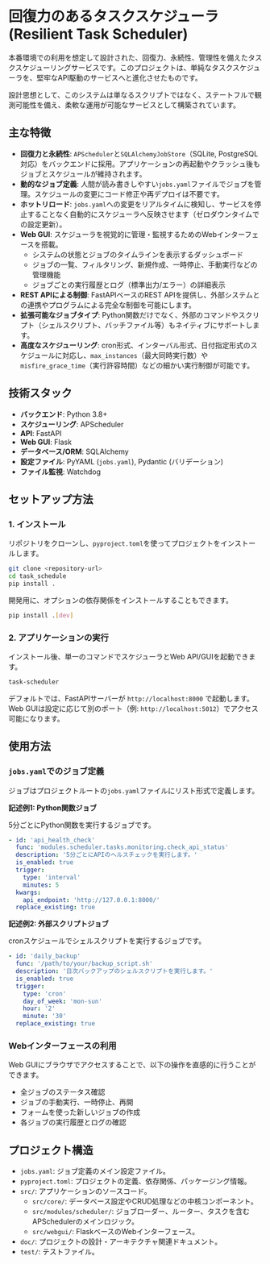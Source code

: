 # 回復力のあるタスクスケジューラ (Resilient Task Scheduler)

本番環境での利用を想定して設計された、回復力、永続性、管理性を備えたタスクスケジューリングサービスです。このプロジェクトは、単純なタスクスケジューラを、堅牢なAPI駆動のサービスへと進化させたものです。

設計思想として、このシステムは単なるスクリプトではなく、ステートフルで観測可能性を備え、柔軟な運用が可能なサービスとして構築されています。

## 主な特徴

*   **回復力と永続性**: `APScheduler`と`SQLAlchemyJobStore`（SQLite, PostgreSQL対応）をバックエンドに採用。アプリケーションの再起動やクラッシュ後もジョブとスケジュールが維持されます。
*   **動的なジョブ定義**: 人間が読み書きしやすい`jobs.yaml`ファイルでジョブを管理。スケジュールの変更にコード修正や再デプロイは不要です。
*   **ホットリロード**: `jobs.yaml`への変更をリアルタイムに検知し、サービスを停止することなく自動的にスケジューラへ反映させます（ゼロダウンタイムでの設定更新）。
*   **Web GUI**: スケジューラを視覚的に管理・監視するためのWebインターフェースを搭載。
    *   システムの状態とジョブのタイムラインを表示するダッシュボード
    *   ジョブの一覧、フィルタリング、新規作成、一時停止、手動実行などの管理機能
    *   ジョブごとの実行履歴とログ（標準出力/エラー）の詳細表示
*   **REST APIによる制御**: FastAPIベースのREST APIを提供し、外部システムとの連携やプログラムによる完全な制御を可能にします。
*   **拡張可能なジョブタイプ**: Python関数だけでなく、外部のコマンドやスクリプト（シェルスクリプト、バッチファイル等）もネイティブにサポートします。
*   **高度なスケジューリング**: cron形式、インターバル形式、日付指定形式のスケジュールに対応し、`max_instances`（最大同時実行数）や`misfire_grace_time`（実行許容時間）などの細かい実行制御が可能です。

## 技術スタック

*   **バックエンド**: Python 3.8+
*   **スケジューリング**: APScheduler
*   **API**: FastAPI
*   **Web GUI**: Flask
*   **データベース/ORM**: SQLAlchemy
*   **設定ファイル**: PyYAML (`jobs.yaml`), Pydantic (バリデーション)
*   **ファイル監視**: Watchdog

## セットアップ方法

### 1. インストール

リポジトリをクローンし、`pyproject.toml`を使ってプロジェクトをインストールします。

```bash
git clone <repository-url>
cd task_schedule
pip install .
```

開発用に、オプションの依存関係をインストールすることもできます。
```bash
pip install .[dev]
```

### 2. アプリケーションの実行

インストール後、単一のコマンドでスケジューラとWeb API/GUIを起動できます。

```bash
task-scheduler
```

デフォルトでは、FastAPIサーバーが `http://localhost:8000` で起動します。Web GUIは設定に応じて別のポート（例: `http://localhost:5012`）でアクセス可能になります。

## 使用方法

### `jobs.yaml`でのジョブ定義

ジョブはプロジェクトルートの`jobs.yaml`ファイルにリスト形式で定義します。

**記述例1: Python関数ジョブ**

5分ごとにPython関数を実行するジョブです。

```yaml
- id: 'api_health_check'
  func: 'modules.scheduler.tasks.monitoring.check_api_status'
  description: '5分ごとにAPIのヘルスチェックを実行します。'
  is_enabled: true
  trigger:
    type: 'interval'
    minutes: 5
  kwargs:
    api_endpoint: 'http://127.0.0.1:8000/'
  replace_existing: true
```

**記述例2: 外部スクリプトジョブ**

cronスケジュールでシェルスクリプトを実行するジョブです。

```yaml
- id: 'daily_backup'
  func: '/path/to/your/backup_script.sh'
  description: '日次バックアップのシェルスクリプトを実行します。'
  is_enabled: true
  trigger:
    type: 'cron'
    day_of_week: 'mon-sun'
    hour: '2'
    minute: '30'
  replace_existing: true
```

### Webインターフェースの利用

Web GUIにブラウザでアクセスすることで、以下の操作を直感的に行うことができます。

- 全ジョブのステータス確認
- ジョブの手動実行、一時停止、再開
- フォームを使った新しいジョブの作成
- 各ジョブの実行履歴とログの確認

## プロジェクト構造

- `jobs.yaml`: ジョブ定義のメイン設定ファイル。
- `pyproject.toml`: プロジェクトの定義、依存関係、パッケージング情報。
- `src/`: アプリケーションのソースコード。
  - `src/core/`: データベース設定やCRUD処理などの中核コンポーネント。
  - `src/modules/scheduler/`: ジョブローダー、ルーター、タスクを含むAPSchedulerのメインロジック。
  - `src/webgui/`: FlaskベースのWebインターフェース。
- `doc/`: プロジェクトの設計・アーキテクチャ関連ドキュメント。
- `test/`: テストファイル。
